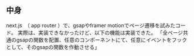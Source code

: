 ## 中身
next.js　（ app router ）で、gsapやframer motionでページ遷移を試みたコード。
実際は、実装できなかったけど、以下の機能は実装できた。
「全ページ共通のgsapの関数を配置、任意のコンポーネントにて、任意にイベントをフックとして、そのgsapの関数を作動させる」

